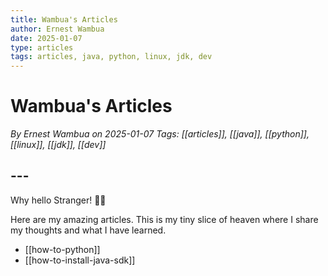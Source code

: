 ```yaml
---
title: Wambua's Articles
author: Ernest Wambua
date: 2025-01-07
type: articles
tags: articles, java, python, linux, jdk, dev
---
```

# Wambua's Articles
_By Ernest Wambua on 2025-01-07_
_Tags: [[articles]], [[java]], [[python]], [[linux]], [[jdk]], [[dev]]_
## ---
Why hello Stranger! 👋😀

Here are my amazing articles. This is my tiny slice of heaven where I share my thoughts and what I have learned.

- [[how-to-python]]
- [[how-to-install-java-sdk]]






